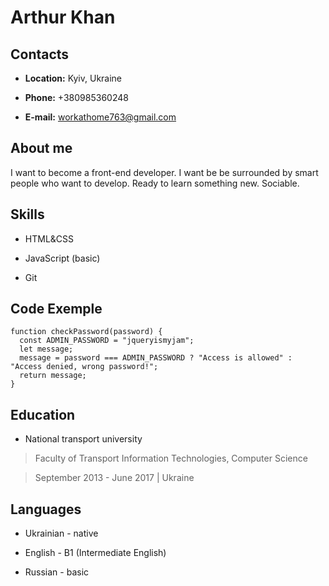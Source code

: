 # Arthur Khan

## Contacts

* **Location:** Kyiv, Ukraine

* **Phone:** +380985360248

* **E-mail:** workathome763@gmail.com

## About me

I want to become a front-end developer. I want be be surrounded by smart people who want to develop. Ready to learn something new. Sociable.

## Skills

* HTML&CSS

* JavaScript (basic)

* Git

## Code Exemple

```
function checkPassword(password) {
  const ADMIN_PASSWORD = "jqueryismyjam";
  let message;
  message = password === ADMIN_PASSWORD ? "Access is allowed" : "Access denied, wrong password!";
  return message;
}
```

## Education

- National transport university

> Faculty of Transport Information Technologies, Computer Science

> September 2013 - June 2017 | Ukraine

## Languages 

- Ukrainian - native

- English - B1 (Intermediate English)

- Russian - basic

